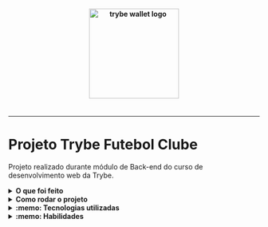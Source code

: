 <h4 align="center">
  <img width="180px" alt="trybe wallet logo" src="https://user-images.githubusercontent.com/100851855/229935378-cc2d192a-c0a3-4243-8748-8a463124711d.png" />
  <br /><br />
</h4>

<hr />


# Projeto Trybe Futebol Clube
Projeto realizado durante módulo de Back-end do curso de desenvolvimento web da Trybe.

<details>
  <summary><strong>O que foi feito</strong></summary></br>

  Neste projeto desenvolvi um back-end dockerizado utilizando modelagem de dados através do Sequelize. Seu desenvolvimento respeitou as regras de negócio providas no projeto e API deve ser capaz de ser consumida por um front-end já provido nesse projeto, que foi desenvolvida pela Trybe em `React`.
  
  O aplicativo TFC é um site informativo sobre partidas e classificações de futebol! ⚽️
  
  Nesta aplicação, é possível realizar as operações básicas que se pode fazer em um determinado banco de dados: `CRUD`.
  
  A aplicação foi desenvolvida com:

- `Node.js`
- `TypeScript`
- `JWT`
- `Sequelize`
- `POO`
- `S.O.L.I.D`
- `Arquitetura MSC`
- `docker`
- `docker-compose`
- `MySql`
- `Express`;

![DER](./assets/front-example.png)

Diagrama ER e Entidades:

![DER](./assets/diagrama-er.png)

</details>
<details>
  <summary><strong>Como rodar o projeto</strong></summary></br>

 Configurações mínimas para execução do projeto:

- Sistema Operacional Distribuição Unix
- Node versão 16.14.0 LTS
- Docker
- Docker-compose versão >=1.29.2

  **Com Docker:**

  **:warning: Antes de começar, seu docker-compose precisa estar na versão 1.29 ou superior. [Veja aqui](https://www.digitalocean.com/community/tutorials/how-to-install-and-use-docker-compose-on-ubuntu-20-04-pt) ou [na documentação](https://docs.docker.com/compose/install/) como instalá-lo. No primeiro artigo, você pode substituir onde está com `1.26.0` por `1.29.2`.**

- `npm run compose:up` na raiz do projeto;
- `npm run install:apps` na raiz do projeto para instalar dependências do front e back-end;
- `docker exec -it app_backend bash` em ./app/backend;
- `npm run build` no container do backend;
- `npm run db:reset` no container do backend;

**Localmente:**

**Necessita ter um banco de dados(MySql) instalado localmente**

- `npm run install:apps` na raiz do projeto para instalar dependências do front e back-end;
- `npm run compose:up` na raiz do projeto;
- `npm run build`;
- `npm run db:reset`;

</details>

<details>
  <summary><strong>:memo: Tecnologias utilizadas</strong></summary><br />
  
- `Node.js`
- `TypeScript`
- `JWT`
- `Sequelize`
- `POO`
- `S.O.L.I.D`
- `Arquitetura MSC`
- `docker`
- `docker-compose`
- `MySql`
- `Express`;

</details>
<details>
  <summary><strong>:memo: Habilidades</strong></summary><br />

- A realização da `dockerização` dos apps, network, volume e compose;
- A modelagem de dados com `MySQL` através do `Sequelize`;
- A criação e associação de tabelas usando models do `sequelize`;
- A construção de uma `API REST` com endpoints para consumir os models criados;
- A construção de um CRUD com `TypeScript`, utilizando `ORM`;

</details>
